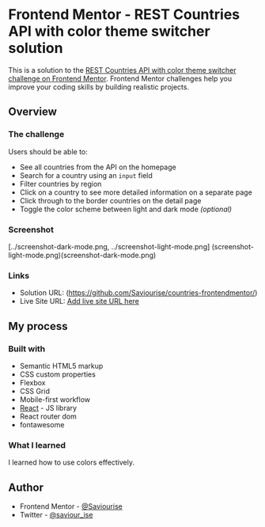 # Frontend Mentor - REST Countries API with color theme switcher solution

This is a solution to the [REST Countries API with color theme switcher challenge on Frontend Mentor](https://www.frontendmentor.io/challenges/rest-countries-api-with-color-theme-switcher-5cacc469fec04111f7b848ca). Frontend Mentor challenges help you improve your coding skills by building realistic projects. 

## Overview

### The challenge

Users should be able to:

- See all countries from the API on the homepage
- Search for a country using an `input` field
- Filter countries by region
- Click on a country to see more detailed information on a separate page
- Click through to the border countries on the detail page
- Toggle the color scheme between light and dark mode *(optional)*

### Screenshot

[../screenshot-dark-mode.png, ../screenshot-light-mode.png] (screenshot-light-mode.png)(screenshot-dark-mode.png)

### Links

- Solution URL: (https://github.com/Saviourise/countries-frontendmentor/)
- Live Site URL: [Add live site URL here](https://your-live-site-url.com)

## My process

### Built with

- Semantic HTML5 markup
- CSS custom properties
- Flexbox
- CSS Grid
- Mobile-first workflow
- [React](https://reactjs.org/) - JS library
- React router dom
- fontawesome

### What I learned

I learned how to use colors effectively.

## Author

- Frontend Mentor - [@Saviourise](https://www.frontendmentor.io/profile/Saviourise)
- Twitter - [@saviour_ise](https://www.twitter.com/saviour_ise)
